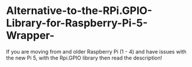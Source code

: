 # Alternative-to-the-RPi.GPIO-Library-for-Raspberry-Pi-5-Wrapper-
If you are moving from and older Raspberry Pi (1 - 4) and have issues with the new Pi 5, with the Rpi.GPIO library then read the description!
